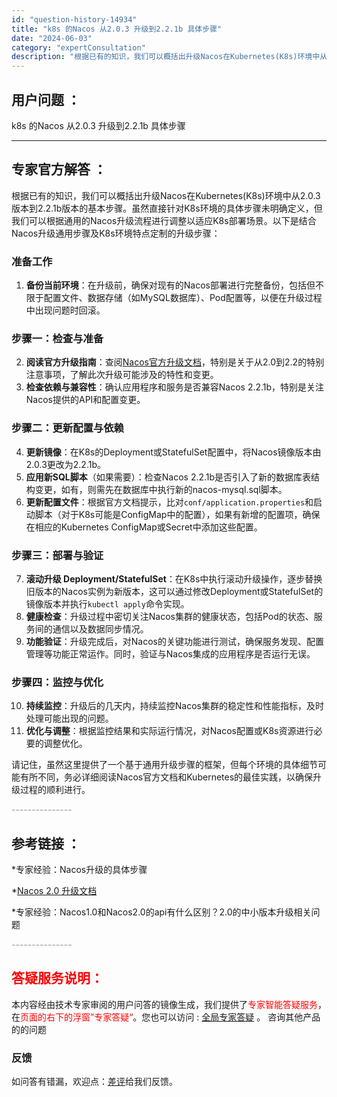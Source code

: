 ```yaml
---
id: "question-history-14934"
title: "k8s 的Nacos 从2.0.3 升级到2.2.1b 具体步骤"
date: "2024-06-03"
category: "expertConsultation"
description: "根据已有的知识，我们可以概括出升级Nacos在Kubernetes(K8s)环境中从2.0.3版本到2.2.1b版本的基本步骤。虽然直接针对K8s环境的具体步骤未明确定义，但我们可以根据通用的Nacos升级流程进行调整以适应K8s部署场景。以下是结合Nacos升级通用步骤及K8s环境特点定制的升级步"
---
```


## 用户问题 ： 
 k8s 的Nacos 从2.0.3 升级到2.2.1b 具体步骤  

---------------
## 专家官方解答 ：

根据已有的知识，我们可以概括出升级Nacos在Kubernetes(K8s)环境中从2.0.3版本到2.2.1b版本的基本步骤。虽然直接针对K8s环境的具体步骤未明确定义，但我们可以根据通用的Nacos升级流程进行调整以适应K8s部署场景。以下是结合Nacos升级通用步骤及K8s环境特点定制的升级步骤：

### 准备工作
1. **备份当前环境**：在升级前，确保对现有的Nacos部署进行完整备份，包括但不限于配置文件、数据存储（如MySQL数据库）、Pod配置等，以便在升级过程中出现问题时回滚。

### 步骤一：检查与准备
2. **阅读官方升级指南**：查阅[Nacos官方升级文档](https://nacos.io/docs/latest/upgrading/200-upgrading/)，特别是关于从2.0到2.2的特别注意事项，了解此次升级可能涉及的特性和变更。
3. **检查依赖与兼容性**：确认应用程序和服务是否兼容Nacos 2.2.1b，特别是关注Nacos提供的API和配置变更。

### 步骤二：更新配置与依赖
4. **更新镜像**：在K8s的Deployment或StatefulSet配置中，将Nacos镜像版本由2.0.3更改为2.2.1b。
5. **应用新SQL脚本**（如果需要）：检查Nacos 2.2.1b是否引入了新的数据库表结构变更，如有，则需先在数据库中执行新的nacos-mysql.sql脚本。
6. **更新配置文件**：根据官方文档提示，比对`conf/application.properties`和启动脚本（对于K8s可能是ConfigMap中的配置），如果有新增的配置项，确保在相应的Kubernetes ConfigMap或Secret中添加这些配置。

### 步骤三：部署与验证
7. **滚动升级 Deployment/StatefulSet**：在K8s中执行滚动升级操作，逐步替换旧版本的Nacos实例为新版本，这可以通过修改Deployment或StatefulSet的镜像版本并执行`kubectl apply`命令实现。
8. **健康检查**：升级过程中密切关注Nacos集群的健康状态，包括Pod的状态、服务间的通信以及数据同步情况。
9. **功能验证**：升级完成后，对Nacos的关键功能进行测试，确保服务发现、配置管理等功能正常运作。同时，验证与Nacos集成的应用程序是否运行无误。

### 步骤四：监控与优化
10. **持续监控**：升级后的几天内，持续监控Nacos集群的稳定性和性能指标，及时处理可能出现的问题。
11. **优化与调整**：根据监控结果和实际运行情况，对Nacos配置或K8s资源进行必要的调整优化。

请记住，虽然这里提供了一个基于通用升级步骤的框架，但每个环境的具体细节可能有所不同，务必详细阅读Nacos官方文档和Kubernetes的最佳实践，以确保升级过程的顺利进行。


<font color="#949494">---------------</font> 


## 参考链接 ：

*专家经验：Nacos升级的具体步骤 
 
 *[Nacos 2.0 升级文档](https://nacos.io/docs/latest/upgrading/200-upgrading)
 
 *专家经验：Nacos1.0和Nacos2.0的api有什么区别？2.0的中小版本升级相关问题 


 <font color="#949494">---------------</font> 
 


## <font color="#FF0000">答疑服务说明：</font> 

本内容经由技术专家审阅的用户问答的镜像生成，我们提供了<font color="#FF0000">专家智能答疑服务</font>，在<font color="#FF0000">页面的右下的浮窗”专家答疑“</font>。您也可以访问 : [全局专家答疑](https://answer.opensource.alibaba.com/docs/intro) 。 咨询其他产品的的问题

### 反馈
如问答有错漏，欢迎点：[差评](https://ai.nacos.io/user/feedbackByEnhancerGradePOJOID?enhancerGradePOJOId=14941)给我们反馈。
